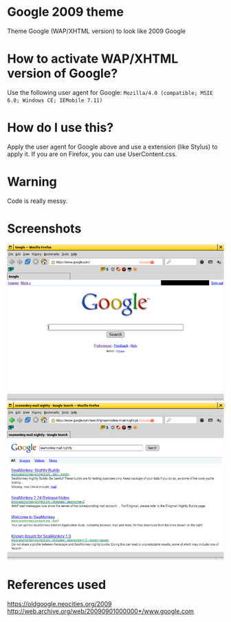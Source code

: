 # Google 2009 theme
Theme Google (WAP/XHTML version) to look like 2009 Google

# How to activate WAP/XHTML version of Google?
Use the following user agent for Google: ```Mozilla/4.0 (compatible; MSIE 6.0; Windows CE; IEMobile 7.11)```

# How do I use this?
Apply the user agent for Google above and use a extension (like Stylus) to apply it. If you are on Firefox, you can use UserContent.css.

# Warning
Code is really messy.

# Screenshots
![Homepage](homepage.png "Homepage")
![Search page](searchpage.png "Search page")

# References used
https://oldgoogle.neocities.org/2009  
http://web.archive.org/web/20090901000000*/www.google.com
